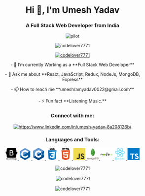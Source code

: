 <h1 align="center">Hi 👋, I'm Umesh Yadav</h1>
<h3 align="center">A Full Stack Web Developer from India</h3>

<p align="center"> 
  <img src="https://camo.githubusercontent.com/b031dd766cfe15f73313260e8ef489bd6437fa30c84765973bb2fa059175789d/68747470733a2f2f692e70696e696d672e636f6d2f6f726967696e616c732f31382f61342f39342f31386134393439666339633830363731373264336239366533303265373039372e676966" alt="pilot"/>
</p>
<p align="center"> <img src="https://komarev.com/ghpvc/?username=codelover7771&label=Profile%20views&color=0e75b6&style=flat" alt="codelover7771" /> </p>

<p align="center"> <a href="https://github.com/ryo-ma/github-profile-trophy"><img src="https://github-profile-trophy.vercel.app/?username=codelover7771" alt="codelover7771" /></a> </p>

<p align="center">
- 🌱 I’m currently Working as a **Full Stack Web Developer**
  </p>
<p align="center">
- 💬 Ask me about **React, JavaScript, Redux, NodeJs, MongoDB, Express**
  </p>
<p align="center">
- 📫 How to reach me **umeshramyadav0022@gmail.com**
  </p>
<p align="center">
- ⚡ Fun fact **Listening Music.**
</p>
<h3 align="center">Connect with me:</h3>
<p align="center">
<a href="https://www.linkedin.com/in/umesh-yadav-8a208126b/" target="blank"><img align="center" src="https://raw.githubusercontent.com/rahuldkjain/github-profile-readme-generator/master/src/images/icons/Social/linked-in-alt.svg" alt="https://www.linkedin.com/in/umesh-yadav-8a208126b/" height="30" width="40" /></a>
</p>

<h3 align="center">Languages and Tools:</h3>
<p align="center"> <a href="https://getbootstrap.com" target="_blank" rel="noreferrer"> <img src="https://raw.githubusercontent.com/devicons/devicon/master/icons/bootstrap/bootstrap-plain-wordmark.svg" alt="bootstrap" width="40" height="40"/> </a> <a href="https://www.cprogramming.com/" target="_blank" rel="noreferrer"> <img src="https://raw.githubusercontent.com/devicons/devicon/master/icons/c/c-original.svg" alt="c" width="40" height="40"/> </a> <a href="https://www.w3schools.com/cpp/" target="_blank" rel="noreferrer"> <img src="https://raw.githubusercontent.com/devicons/devicon/master/icons/cplusplus/cplusplus-original.svg" alt="cplusplus" width="40" height="40"/> </a> <a href="https://www.w3schools.com/css/" target="_blank" rel="noreferrer"> <img src="https://raw.githubusercontent.com/devicons/devicon/master/icons/css3/css3-original-wordmark.svg" alt="css3" width="40" height="40"/> </a> <a href="https://www.w3.org/html/" target="_blank" rel="noreferrer"> <img src="https://raw.githubusercontent.com/devicons/devicon/master/icons/html5/html5-original-wordmark.svg" alt="html5" width="40" height="40"/> </a> <a href="https://developer.mozilla.org/en-US/docs/Web/JavaScript" target="_blank" rel="noreferrer"> <img src="https://raw.githubusercontent.com/devicons/devicon/master/icons/javascript/javascript-original.svg" alt="javascript" width="40" height="40"/> </a> <a href="https://www.mongodb.com/" target="_blank" rel="noreferrer"> <img src="https://raw.githubusercontent.com/devicons/devicon/master/icons/mongodb/mongodb-original-wordmark.svg" alt="mongodb" width="40" height="40"/> </a> <a href="https://nodejs.org" target="_blank" rel="noreferrer"> <img src="https://raw.githubusercontent.com/devicons/devicon/master/icons/nodejs/nodejs-original-wordmark.svg" alt="nodejs" width="40" height="40"/> </a> <a href="https://reactjs.org/" target="_blank" rel="noreferrer"> <img src="https://raw.githubusercontent.com/devicons/devicon/master/icons/react/react-original-wordmark.svg" alt="react" width="40" height="40"/> </a> <a href="https://www.typescriptlang.org/" target="_blank" rel="noreferrer"> <img src="https://raw.githubusercontent.com/devicons/devicon/master/icons/typescript/typescript-original.svg" alt="typescript" width="40" height="40"/> </a>  </p>

<p align="center"><img align="center" src="https://github-readme-stats.vercel.app/api/top-langs?username=codelover7771&show_icons=true&locale=en&layout=compact" alt="codelover7771" /></p></p>

<p align="center">&nbsp;<img align="center" src="https://github-readme-stats.vercel.app/api?username=codelover7771&show_icons=true&locale=en" alt="codelover7771" /></p>

<p align="center"><img align="center" src="https://github-readme-streak-stats.herokuapp.com/?user=codelover7771&" alt="codelover7771" /></p>
